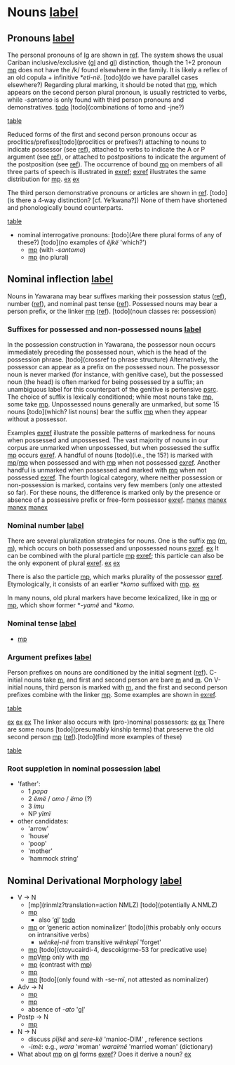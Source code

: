 # Nouns [label](nouns)

## Pronouns [label](sec:pronouns)
The personal pronouns of [lg](yab) are shown in [ref](tab:pronouns).
The system shows the usual Cariban inclusive/exclusive ([gl](1+2) and [gl](1+3)) distinction, though the 1+2 pronoun [mp](ejne-1-2pro?nt) does not have the /k/ found elsewhere in the family.
It is likely a reflex of an old copula + infinitive *\*eti-në*. [todo](do we have parallel cases elsewhere?)
Regarding plural marking, it should be noted that [mp](kontomopl?nt), which appears on the second person plural pronoun, is usually restricted to verbs, while *-santomo* is only found with third person pronouns and demonstratives. [todo](tajne) [todo](combinations of tomo and -jne?)

[table](pronouns)

Reduced forms of the first and second person pronouns occur as proclitics/prefixes[todo](proclitics or prefixes?) attaching to nouns to indicate possessor (see [ref](sec:nominalperson)), attached to verbs to indicate the A or P argument (see [ref](verbinfl)), or attached to postpositions to indicate the argument of the postposition (see [ref](sec:postinfl)).
The occurrence of bound [mp](u1) on members of all three parts of speech is illustrated in [exref](1marking); [exref](2marking) illustrates the same distribution for [mp](me2).
[ex](histyarirdi-723,convrisamaj-46?example_id=1marking)
[ex](histyarirdi-160,histpajirdi-114,ctovarmafl-443?example_id=2marking)

The third person demonstrative pronouns or articles are shown in [ref](tab:pronouns3). [todo](is there a 4‑way distinction? [cf. Ye’kwana?])
None of them have shortened and phonologically bound counterparts.

[table](pronouns3)

* nominal interrogative pronouns: [todo](Are there plural forms of any of these?) [todo](no examples of _ëjkë_ 'which?')
    * [mp](aniki-who) (with _-santomo_)
    * [mp](ati-what) (no plural)

## Nominal inflection [label](sec:nouninfl)
Nouns in Yawarana may bear suffixes marking their possession status ([ref](sec:nounposssuf)), number ([ref](sec:nominalnumber)), and nominal past tense ([ref](sec:nominaltense)).
Possessed nouns may bear a person prefix, or the linker [mp](ylk?nt) ([ref](sec:nominalperson)). [todo](noun classes re: possession)

### Suffixes for possessed and non-possessed nouns [label](sec:nounposssuf)
In the possession construction in Yawarana, the possessor noun occurs immediately preceding the possessed noun, which is the head of the possession phrase. [todo](crossref to phrase structure)
Alternatively, the possessor can appear as a prefix on the possessed noun.
The possessor noun is never marked (for instance, with genitive case), but the possessed noun (the head) is often marked for being possessed by a suffix; an unambiguous label for this counterpart of the genitive is pertensive [psrc](dixon2010basic).
The choice of suffix is lexically conditioned; while most nouns take [mp](rupert), some take [mp](tipert?nt).
Unpossessed nouns generally are unmarked, but some 15 nouns [todo](which? list nouns) bear the suffix [mp](tenpert) when they appear without a possessor. 

Examples [exref](onlypossessed?end=unsuffixednouns) illustrate the possible patterns of markedness for nouns when possessed and unpossessed.
The vast majority of nouns in our corpus are unmarked when unpossessed, but when possessed the suffix [mp](rupert) occurs [exref](onlypossessed).
A handful of nouns [todo](i.e., the 15?) is marked with [mp](rupert?nt)/[mp](tipert) when possessed and with [mp](tenpert) when not possessed [exref](diffpossessed).
Another handful is unmarked when possessed and marked with [mp](tenpert) when not possessed [exref](suffunpossessed).
The fourth logical category, where neither possession or non-possession is marked, contains very few members (only one attested so far).
For these nouns, the difference is marked only by the presence or absence of a possessive prefix or free-form possessor [exref](unsuffixednouns).
[manex](onlypossessed)
[manex](diffpossessed)
[manex](suffunpossessed)
[manex](unsuffixednouns)

### Nominal number [label](sec:nominalnumber)
There are several pluralization strategies for nouns.
One is the suffix [mp](tomopl?nt) ([m](tompl?nt), [m](tonpl?nt)), which occurs on both possessed and unpossessed nouns [exref](tomonouns).
[ex](conv1stenc-123,histpajirdi-131?example_id=tomonouns)
It can be combined with the plural particle [mp](jnepl?nt) [exref](histyarirdi-944); this particle can also be the only exponent of plural [exref](ctorat-40).
[ex](histyarirdi-944)
[ex](ctorat-40)

There is also the particle [mp](kontomopl?nt), which marks plurality of the possessor [exref](histyarirdi-539).
Etymologically, it consists of an earlier \*_komo_ suffixed with [mp](tomopl).
[ex](histyarirdi-539)

In many nouns, old plural markers have become lexicalized, like in [mp](wiriyamo-woman) or [mp](waraijtokomo-man), which show former \*_-yamë_ and \*_komo_.

### Nominal tense [label](sec:nominaltense)
* [mp](jpepst)

### Argument prefixes [label](sec:nominalperson)
Person prefixes on nouns are conditioned by the initial segment ([ref](tab:possprefixes)).
C-initial nouns take [m](i31), and first and second person are bare [m](u1) and [m](me2).
On V-initial nouns, third person is marked with [m](it3), and the first and second person prefixes combine with the linker [mp](ylk?nt).
Some examples are shown in [exref](convrisamaj-28?end=lastex).

[table](possprefixes)

[ex](convrisamaj-28)
[ex](ctorat-46)
[ex](ctorat-19?example_id=lastex)
The linker also occurs with (pro-)nominal possessors:
[ex](convcosnoind-52)
[ex](convcosnoind-126)
There are some nouns [todo](presumably kinship terms) that preserve the old second person [mp](a2) ([ref](tab:oldpossprefixes)).[todo](find more examples of these)

[table](oldpossprefixes)

### Root suppletion in nominal possession [label](sec:irregnouns)
* 'father':
    * 1 *papa*
    * 2 _ëmë_ / _omo_ / _ëmo_ (?)
    * 3 _imu_
    * NP _yïmï_
* other candidates:
    * 'arrow'
    * 'house'
    * 'poop'
    * 'mother'
    * 'hammock string'

## Nominal Derivational Morphology [label](sec:nounderiv)
* V → N
    * [mp](rinmlz?translation=action NMLZ) [todo](potentially A.NMLZ)
    * [mp](jpenmlz) 
        * also ‘[gl](PST.ABS.nmlz)’ [todo](convsuenmaj-47)
    * [mp](neinf) or ‘generic action nominalizer’ [todo](this probably only occurs on intransitive verbs)
        * _wënkej-në_ from transitive _wënkepï_ 'forget'
    * [mp](ninmlz) [todo](ctoyucairdi-4, descokigrme-53 for predicative use)
    * [mp](nnmlzpre?nt)V[mp](rinmlz?nt) only with [mp](yeme-eat-fruits-eggs-soup)
    * [mp](sapenmlz) (contrast with [mp](jpenmlz)) 
    * [mp](toponmlz)
    * [mp](pininmlz) [todo](only found with -se-mï, not attested as nominalizer)
* Adv → N 
    * [mp](minmlz)
    * [mp](anonmlz)
    * absence of _-ato_ '[gl](nmlz)'
* Postp → N
    * [mp](anonmlz)
* N → N
    * discuss _pïjkë_ and _sere-kë_ 'manioc-DIM' , reference sections
    * _-imë_: e.g., _wara_ 'woman' _waraimë_ 'married woman' (dictionary)
* What about [mp](jpenmlz) on [gl](ad) forms [exref](histyarirdi-592)? Does it derive a noun?
[ex](histyarirdi-592)

